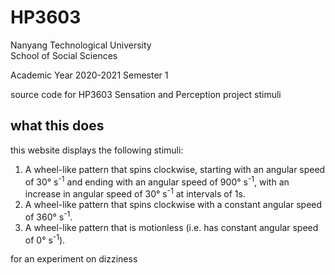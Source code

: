 # HP3603

Nanyang Technological University  
School of Social Sciences

Academic Year 2020-2021 Semester 1

source code for HP3603 Sensation and Perception project stimuli

## what this does

this website displays the following stimuli:

1. A wheel-like pattern that spins clockwise, starting with an angular speed of 30° s<sup>-1</sup> and ending with an angular speed of 900° s<sup>-1</sup>, with an increase in angular speed of 30° s<sup>-1</sup> at intervals of 1s.
2. A wheel-like pattern that spins clockwise with a constant angular speed of 360° s<sup>-1</sup>.
3. A wheel-like pattern that is motionless (i.e. has constant angular speed of 0° s<sup>-1</sup>).

for an experiment on dizziness
